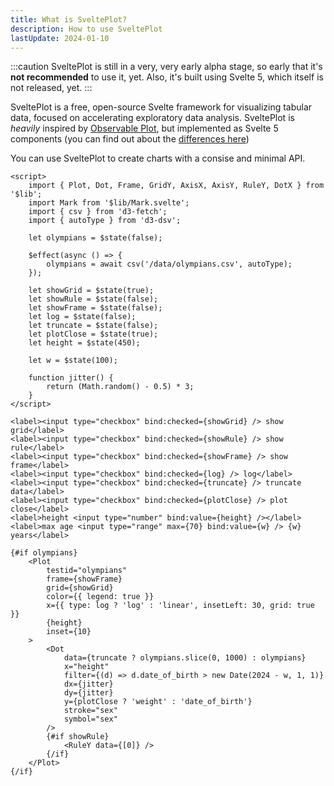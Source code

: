 ```yaml
---
title: What is SveltePlot?
description: How to use SveltePlot
lastUpdate: 2024-01-10
---
```


:::caution
SveltePlot is still in a very, very early alpha stage, so early that it's **not recommended** to use it, yet. Also, it's built using Svelte 5, which itself is not released, yet.
:::

SveltePlot is a free, open-source Svelte framework for visualizing tabular data, focused on accelerating exploratory data analysis. SveltePlot is _heavily_ inspired by [Observable Plot](https://observablehq.com/plot/), but implemented as Svelte 5 components (you can find out about the [differences here](/differences-to-plot))

You can use SveltePlot to create charts with a consise and minimal API.

```svelte live
<script>
    import { Plot, Dot, Frame, GridY, AxisX, AxisY, RuleY, DotX } from '$lib';
    import Mark from '$lib/Mark.svelte';
    import { csv } from 'd3-fetch';
    import { autoType } from 'd3-dsv';

    let olympians = $state(false);

    $effect(async () => {
        olympians = await csv('/data/olympians.csv', autoType);
    });

    let showGrid = $state(true);
    let showRule = $state(false);
    let showFrame = $state(false);
    let log = $state(false);
    let truncate = $state(false);
    let plotClose = $state(true);
    let height = $state(450);

    let w = $state(100);

    function jitter() {
        return (Math.random() - 0.5) * 3;
    }
</script>

<label><input type="checkbox" bind:checked={showGrid} /> show grid</label>
<label><input type="checkbox" bind:checked={showRule} /> show rule</label>
<label><input type="checkbox" bind:checked={showFrame} /> show frame</label>
<label><input type="checkbox" bind:checked={log} /> log</label>
<label><input type="checkbox" bind:checked={truncate} /> truncate data</label>
<label><input type="checkbox" bind:checked={plotClose} /> plot close</label>
<label>height <input type="number" bind:value={height} /></label>
<label>max age <input type="range" max={70} bind:value={w} /> {w} years</label>

{#if olympians}
    <Plot
        testid="olympians"
        frame={showFrame}
        grid={showGrid}
        color={{ legend: true }}
        x={{ type: log ? 'log' : 'linear', insetLeft: 30, grid: true }}
        {height}
        inset={10}
    >
        <Dot
            data={truncate ? olympians.slice(0, 1000) : olympians}
            x="height"
            filter={(d) => d.date_of_birth > new Date(2024 - w, 1, 1)}
            dx={jitter}
            dy={jitter}
            y={plotClose ? 'weight' : 'date_of_birth'}
            stroke="sex"
            symbol="sex"
        />
        {#if showRule}
            <RuleY data={[0]} />
        {/if}
    </Plot>
{/if}
```
